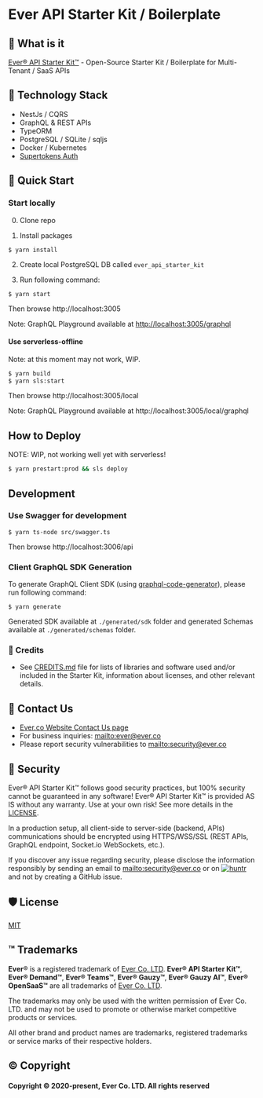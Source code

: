 # Ever API Starter Kit / Boilerplate

## 🌟 What is it

[Ever® API Starter Kit™](https://ever.dev) - Open-Source Starter Kit / Boilerplate for Multi-Tenant / SaaS APIs

## 🧱 Technology Stack

-   NestJs / CQRS
-   GraphQL & REST APIs
-   TypeORM
-   PostgreSQL / SQLite / sqljs
-   Docker / Kubernetes
-   [Supertokens Auth](https://github.com/supertokens/supertokens-core)

## 🚀 Quick Start

### Start locally

0. Clone repo

1. Install packages

```
$ yarn install
```

2. Create local PostgreSQL DB called `ever_api_starter_kit`

3. Run following command:

```
$ yarn start
```

Then browse http://localhost:3005

Note: GraphQL Playground available at <http://localhost:3005/graphql>

#### Use serverless-offline

Note: at this moment may not work, WIP.

```bash
$ yarn build
$ yarn sls:start
```

Then browse http://localhost:3005/local

Note: GraphQL Playground available at http://localhost:3005/local/graphql

## How to Deploy

NOTE: WIP, not working well yet with serverless!

```bash
$ yarn prestart:prod && sls deploy
```

## Development

### Use Swagger for development

```
$ yarn ts-node src/swagger.ts
```

Then browse http://localhost:3006/api

### Client GraphQL SDK Generation

To generate GraphQL Client SDK (using [graphql-code-generator](https://github.com/dotansimha/graphql-code-generator)), please run following command:

```
$ yarn generate
```

Generated SDK available at `./generated/sdk` folder and generated Schemas available at `./generated/schemas` folder.

### 🔗 Credits

-   See [CREDITS.md](CREDITS.md) file for lists of libraries and software used and/or included in the Starter Kit, information about licenses, and other relevant details.

## 💌 Contact Us

-   [Ever.co Website Contact Us page](https://ever.co/contacts)
-   For business inquiries: <mailto:ever@ever.co>
-   Please report security vulnerabilities to <mailto:security@ever.co>

## 🔐 Security

Ever® API Starter Kit™ follows good security practices, but 100% security cannot be guaranteed in any software!
Ever® API Starter Kit™ is provided AS IS without any warranty. Use at your own risk!
See more details in the [LICENSE](LICENSE).

In a production setup, all client-side to server-side (backend, APIs) communications should be encrypted using HTTPS/WSS/SSL (REST APIs, GraphQL endpoint, Socket.io WebSockets, etc.).

If you discover any issue regarding security, please disclose the information responsibly by sending an email to <mailto:security@ever.co> or on [![huntr](https://cdn.huntr.dev/huntr_security_badge_mono.svg)](https://huntr.dev) and not by creating a GitHub issue.

## 🛡️ License

[MIT](LICENSE)

## ™️ Trademarks

**Ever**® is a registered trademark of [Ever Co. LTD](https://ever.co).
**Ever® API Starter Kit™**, **Ever® Demand™**, **Ever® Teams™**, **Ever® Gauzy™**, **Ever® Gauzy AI™**, **Ever® OpenSaaS™** are all trademarks of [Ever Co. LTD](https://ever.co).

The trademarks may only be used with the written permission of Ever Co. LTD. and may not be used to promote or otherwise market competitive products or services.

All other brand and product names are trademarks, registered trademarks or service marks of their respective holders.

## ©️ Copyright

#### Copyright © 2020-present, Ever Co. LTD. All rights reserved
